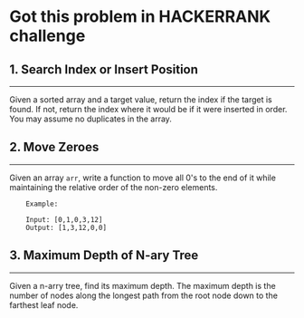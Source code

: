 # Got this problem in HACKERRANK challenge

## 1. Search Index or Insert Position
---------
Given a sorted array and a target value, return the index if the target is found. If not, return the index where it would be if it were inserted in order.
You may assume no duplicates in the array.
		
## 2. Move Zeroes
-----
Given an array `arr`, write a function to move all 0's to the end of it while maintaining the relative order of the non-zero elements.

		Example:

		Input: [0,1,0,3,12]
		Output: [1,3,12,0,0]

## 3. Maximum Depth of N-ary Tree
-----

Given a n-arry tree, find its maximum depth.
The maximum depth is the number of nodes along the longest path from the root node down to the farthest leaf node.
		
